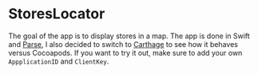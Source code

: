 # StoresLocator
The goal of the app is to display stores in a map. The app is done in Swift and [Parse](https://parse.com/), I also decided to switch to [Carthage](https://github.com/Carthage/Carthage) to see how it behaves versus Cocoapods. If you want to try it out, make sure to add your own `AppplicationID` and `ClientKey`. 
